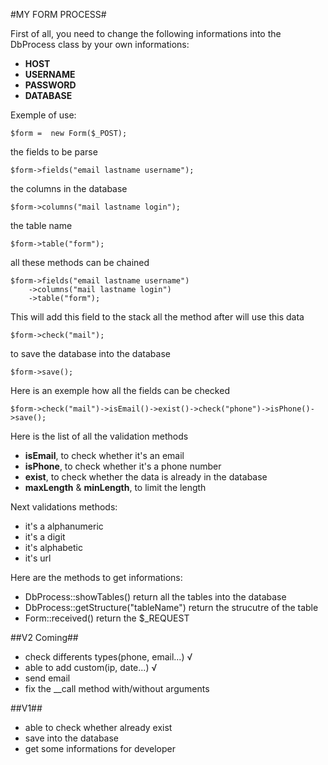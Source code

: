 #MY FORM PROCESS#


First of all, you need to change the following informations into the DbProcess class by your own informations:
- __HOST__
- __USERNAME__
- __PASSWORD__
- __DATABASE__

Exemple of use:

	$form =  new Form($_POST);

the fields to be parse

	$form->fields("email lastname username");

the columns in the database

	$form->columns("mail lastname login");

the table name

	$form->table("form");

all these methods can be chained

	$form->fields("email lastname username")
		->columns("mail lastname login")
		->table("form");

This will add this field to the stack all the method after will use this data

	$form->check("mail");

to save the database into the database

	$form->save(); 

Here is an exemple how all the fields can be checked

	$form->check("mail")->isEmail()->exist()->check("phone")->isPhone()->save();

Here is the list of all the validation methods
- __isEmail__, to check whether it's an email
- __isPhone__, to check whether it's a phone number
- __exist__, to check whether the data is already in the database
- __maxLength__ & __minLength__, to limit the length

Next validations methods:
- it's a alphanumeric
- it's a digit
- it's alphabetic
- it's url

Here are the methods to get informations:
- DbProcess::showTables() return all the tables into the database
- DbProcess::getStructure("tableName") return the strucutre of the table
- Form::received() return the $_REQUEST

##V2 Coming##

- check differents types(phone, email...) √
- able to add custom(ip, date...) √
- send email
- fix the __call method with/without arguments


##V1##

- able to check whether already exist
- save into the database
- get some informations for developer

